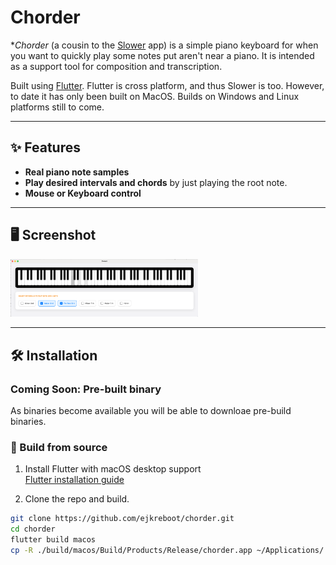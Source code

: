 # Chorder

**Chorder* (a cousin to the [Slower](https://github.com/ejkreboot/Slower) app) is a simple piano 
keyboard for when you want to quickly play some notes put aren't near a piano. It is intended as a 
support tool for composition and transcription. 

Built using [Flutter](https://flutter.dev). Flutter is cross platform, and thus Slower is too. However, to date it has only been built on MacOS. Builds on Windows and Linux platforms still to come.

---

## ✨ Features

- **Real piano note samples**
- **Play desired intervals and chords** by just playing the root note.
- **Mouse or Keyboard control**

---

## 🖥️ Screenshot

<img src="./screenshot.png" alt="Alt Text" width="300">

---

## 🛠️ Installation

### Coming Soon: Pre-built binary

As binaries become available you will be able to downloae pre-build binaries.

### 🧪 Build from source

1. Install Flutter with macOS desktop support  
   [Flutter installation guide](https://docs.flutter.dev/get-started/install)

2. Clone the repo and build.

```bash
git clone https://github.com/ejkreboot/chorder.git
cd chorder
flutter build macos
cp -R ./build/macos/Build/Products/Release/chorder.app ~/Applications/
```
